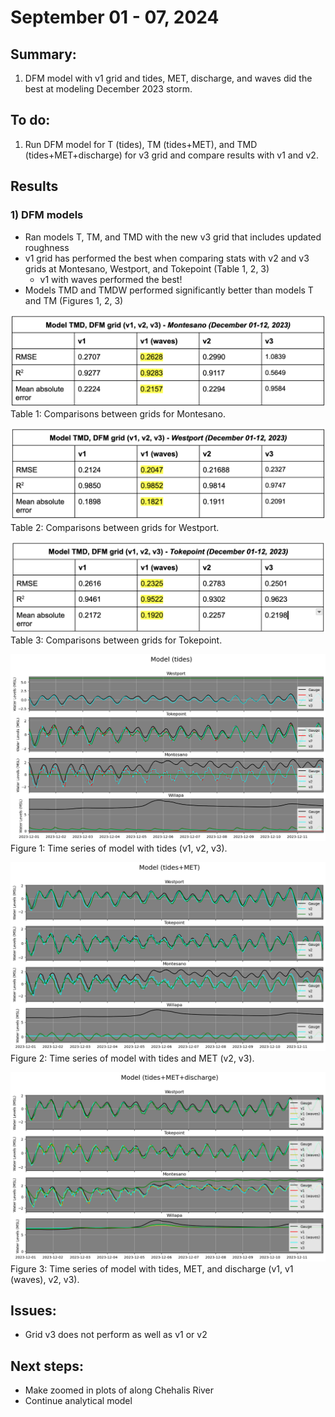 # September 01 - 07, 2024

## Summary:
1) DFM model with v1 grid and tides, MET, discharge, and waves did the best at modeling December 2023 storm.<br>

## To do:
1) Run DFM model for T (tides), TM (tides+MET), and TMD (tides+MET+discharge) for v3 grid and compare results with v1 and v2.<br>

## Results
### 1) DFM models
- Ran models T, TM, and TMD with the new v3 grid that includes updated roughness
- v1 grid has performed the best when comparing stats with v2 and v3 grids at Montesano, Westport, and Tokepoint (Table 1, 2, 3)
	- v1 with waves performed the best!
- Models TMD and TMDW performed significantly better than models T and TM (Figures 1, 2, 3)

![Stats](../Figures/090324meeting/GridStats_montesano.png)<br>
Table 1: Comparisons between grids for Montesano.<br>

![Stats](../Figures/090324meeting/GridStats_westport.png)<br>
Table 2: Comparisons between grids for Westport.<br>

![Stats](../Figures/090324meeting/GridStats_tokepoint.png)<br>
Table 3: Comparisons between grids for Tokepoint.<br>

![Time series model T](../Figures/090324meeting/modelT_timeseries_v1v2v3.png)<br>
Figure 1: Time series of model with tides (v1, v2, v3).<br>

![Time series model TM](../Figures/090324meeting/modelTM_timeseries_v2v3.png)<br>
Figure 2: Time series of model with tides and MET (v2, v3).<br>

![Time series model TMD](../Figures/090324meeting/modelTMD_timeseries_v1v2v3.png)<br>
Figure 3: Time series of model with tides, MET, and discharge (v1, v1 (waves), v2, v3).<br>


## Issues:
- Grid v3 does not perform as well as v1 or v2


## Next steps:
- Make zoomed in plots of along Chehalis River
- Continue analytical model

